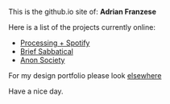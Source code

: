 This is the github.io site of:
**Adrian Franzese**

Here is a list of the projects currently online:
- [Processing + Spotify](https://adrianfranzese.github.io/P5_plus_Spotify/)
- [Brief Sabbatical](https://adrianfranzese.github.io/brief-sabbatical/)
- [Anon Society]()

For my design portfolio please look [elsewhere](https://adrianfranzese.myportfolio.com/)

Have a nice day.